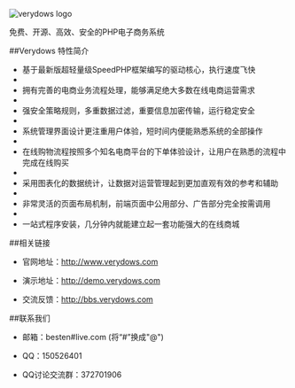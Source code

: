 ![verydows logo](http://www.verydows.com/public/index/images/logo.gif)  

免费、开源、高效、安全的PHP电子商务系统


##Verydows 特性简介

* 基于最新版超轻量级SpeedPHP框架编写的驱动核心，执行速度飞快
* 
* 拥有完善的电商业务流程处理，能够满足绝大多数在线电商运营需求
* 
* 强安全策略规则，多重数据过滤，重要信息加密传输，运行稳定安全
* 
* 系统管理界面设计更注重用户体验，短时间内便能熟悉系统的全部操作
* 
* 在线购物流程按照多个知名电商平台的下单体验设计，让用户在熟悉的流程中完成在线购买
* 
* 采用图表化的数据统计，让数据对运营管理起到更加直观有效的参考和辅助
* 
* 非常灵活的页面布局机制，前端页面中公用部分、广告部分完全按需调用
* 
* 一站式程序安装，几分钟内就能建立起一套功能强大的在线商城


##相关链接

* 官网地址：http://www.verydows.com

* 演示地址：http://demo.verydows.com

* 交流反馈：http://bbs.verydows.com


##联系我们

* 邮箱：besten#live.com (将“#”换成"@")

* QQ：150526401

* QQ讨论交流群：372701906
